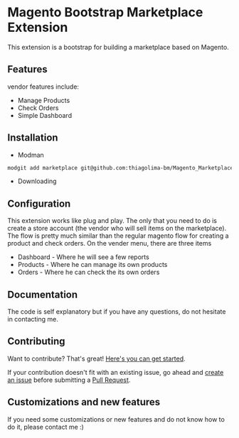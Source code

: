 # Magento Bootstrap Marketplace Extension

This extension is a bootstrap for building a marketplace based on Magento. 

## Features

vendor features include:

* Manage Products
* Check Orders
* Simple Dashboard

## Installation
* Modman
```bash
modgit add marketplace git@github.com:thiagolima-bm/Magento_Marketplace.git 
```
* Downloading

## Configuration

This extension works like plug and play. The only that you need to do is create a store account (the vendor who will sell items on the marketplace). 
The flow is pretty much similar than the regular magento flow for creating a product and check orders.
On the vender menu, there are three items

* Dashboard - Where he will see a few reports
* Products - Where he can manage its own products
* Orders - Where he can check the its own orders

## Documentation

The code is self explanatory but if you have any questions, do not hesitate in contacting me.


## Contributing

Want to contribute? That's great! [Here's you can get started](https://guides.github.com/activities/contributing-to-open-source/#contributing).

If your contribution doesn't fit with an existing issue, go ahead and [create an issue](https://github.com/thiagolima-bm/Magento_Marketplace/issues/new) before submitting a [Pull Request](https://help.github.com/articles/about-pull-requests/).


## Customizations and new features
If you need some customizations or new features and do not know how to do it, please contact me :) 

